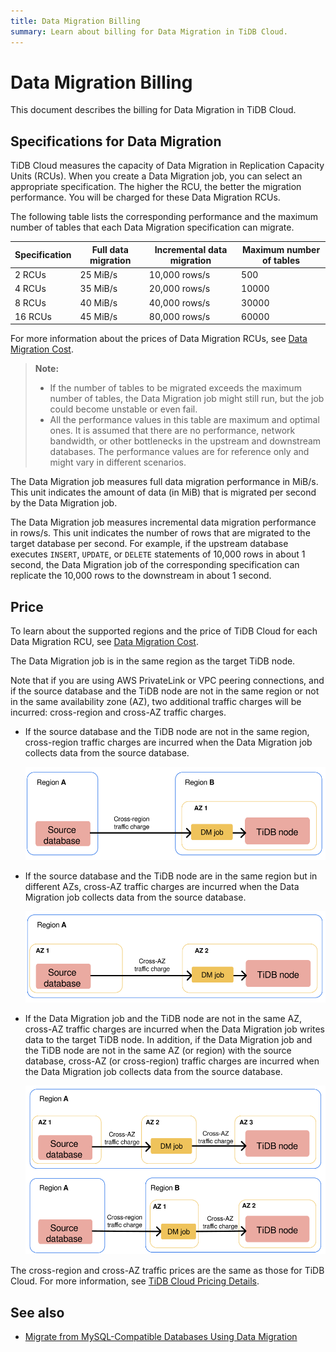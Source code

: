 ```yaml
---
title: Data Migration Billing
summary: Learn about billing for Data Migration in TiDB Cloud.
---
```


# Data Migration Billing

This document describes the billing for Data Migration in TiDB Cloud.

## Specifications for Data Migration

TiDB Cloud measures the capacity of Data Migration in Replication Capacity Units (RCUs). When you create a Data Migration job, you can select an appropriate specification. The higher the RCU, the better the migration performance. You will be charged for these Data Migration RCUs.

The following table lists the corresponding performance and the maximum number of tables that each Data Migration specification can migrate.

| Specification | Full data migration | Incremental data migration | Maximum number of tables |
|---------------|---------------------|----------------------------|-----------------------|
| 2 RCUs  | 25 MiB/s | 10,000 rows/s | 500   |
| 4 RCUs  | 35 MiB/s | 20,000 rows/s | 10000 |
| 8 RCUs  | 40 MiB/s | 40,000 rows/s | 30000 |
| 16 RCUs | 45 MiB/s | 80,000 rows/s | 60000 |

For more information about the prices of Data Migration RCUs, see [Data Migration Cost](https://www.pingcap.com/tidb-dedicated-pricing-details/#dm-cost).

> **Note:**
>
> - If the number of tables to be migrated exceeds the maximum number of tables, the Data Migration job might still run, but the job could become unstable or even fail.
> - All the performance values in this table are maximum and optimal ones. It is assumed that there are no performance, network bandwidth, or other bottlenecks in the upstream and downstream databases. The performance values are for reference only and might vary in different scenarios.

The Data Migration job measures full data migration performance in MiB/s. This unit indicates the amount of data (in MiB) that is migrated per second by the Data Migration job.

The Data Migration job measures incremental data migration performance in rows/s. This unit indicates the number of rows that are migrated to the target database per second. For example, if the upstream database executes `INSERT`, `UPDATE`, or `DELETE` statements of 10,000 rows in about 1 second, the Data Migration job of the corresponding specification can replicate the 10,000 rows to the downstream in about 1 second.

## Price

To learn about the supported regions and the price of TiDB Cloud for each Data Migration RCU, see [Data Migration Cost](https://www.pingcap.com/tidb-cloud-pricing-details/#dm-cost).

The Data Migration job is in the same region as the target TiDB node.

Note that if you are using AWS PrivateLink or VPC peering connections, and if the source database and the TiDB node are not in the same region or not in the same availability zone (AZ), two additional traffic charges will be incurred: cross-region and cross-AZ traffic charges.

- If the source database and the TiDB node are not in the same region, cross-region traffic charges are incurred when the Data Migration job collects data from the source database.

    ![Cross-region traffic charges](/media/tidb-cloud/dm-billing-cross-region-fees.png)

- If the source database and the TiDB node are in the same region but in different AZs, cross-AZ traffic charges are incurred when the Data Migration job collects data from the source database.

    ![Cross-AZ traffic charges](/media/tidb-cloud/dm-billing-cross-az-fees.png)

- If the Data Migration job and the TiDB node are not in the same AZ, cross-AZ traffic charges are incurred when the Data Migration job writes data to the target TiDB node. In addition, if the Data Migration job and the TiDB node are not in the same AZ (or region) with the source database, cross-AZ (or cross-region) traffic charges are incurred when the Data Migration job collects data from the source database.

    ![Cross-region and cross-AZ traffic charges](/media/tidb-cloud/dm-billing-cross-region-and-az-fees.png)

The cross-region and cross-AZ traffic prices are the same as those for TiDB Cloud. For more information, see [TiDB Cloud Pricing Details](https://www.pingcap.com/tidb-dedicated-pricing-details/).

## See also

- [Migrate from MySQL-Compatible Databases Using Data Migration](/tidb-cloud/migrate-from-mysql-using-data-migration.md)
